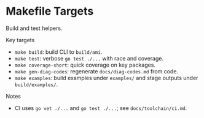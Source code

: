 # Makefile Targets

Build and test helpers.

Key targets
- `make build`: build CLI to `build/ami`.
- `make test`: verbose `go test ./...` with race and coverage.
- `make coverage-short`: quick coverage on key packages.
- `make gen-diag-codes`: regenerate `docs/diag-codes.md` from code.
- `make examples`: build examples under `examples/` and stage outputs under `build/examples/`.

Notes
- CI uses `go vet ./...` and `go test ./...`; see `docs/toolchain/ci.md`.
